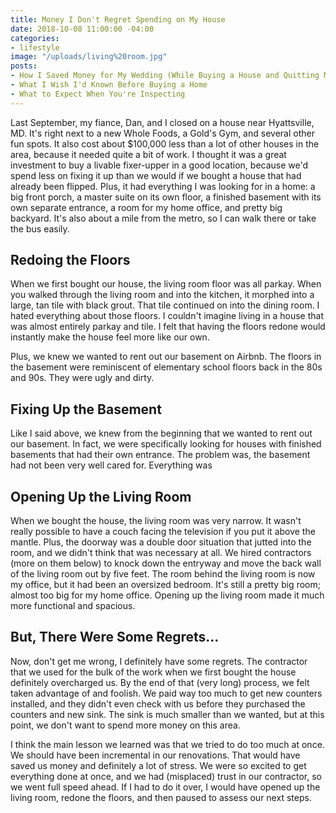 ```yaml
---
title: Money I Don't Regret Spending on My House
date: 2018-10-08 11:00:00 -04:00
categories:
- lifestyle
image: "/uploads/living%20room.jpg"
posts:
- How I Saved Money for My Wedding (While Buying a House and Quitting My Job)
- What I Wish I'd Known Before Buying a Home
- What to Expect When You're Inspecting
---
```


Last September, my fiance, Dan, and I closed on a house near Hyattsville, MD. It's right next to a new Whole Foods, a Gold's Gym, and several other fun spots. It also cost about $100,000 less than a lot of other houses in the area, because it needed quite a bit of work. I thought it was a great investment to buy a livable fixer-upper in a good location, because we'd spend less on fixing it up than we would if we bought a house that had already been flipped. Plus, it had everything I was looking for in a home: a big front porch, a master suite on its own floor, a finished basement with its own separate entrance, a room for my home office, and pretty big backyard. It's also about a mile from the metro, so I can walk there or take the bus easily.

## Redoing the Floors

When we first bought our house, the living room floor was all parkay. When you walked through the living room and into the kitchen, it morphed into a large, tan tile with black grout. That tile continued on into the dining room. I hated everything about those floors. I couldn't imagine living in a house that was almost entirely parkay and tile. I felt that having the floors redone would instantly make the house feel more like our own.

Plus, we knew we wanted to rent out our basement on Airbnb. The floors in the basement were reminiscent of elementary school floors back in the 80s and 90s. They were ugly and dirty.

## Fixing Up the Basement

Like I said above, we knew from the beginning that we wanted to rent out our basement. In fact, we were specifically looking for houses with finished basements that had their own entrance. The problem was, the basement had not been very well cared for. Everything was

## Opening Up the Living Room

When we bought the house, the living room was very narrow. It wasn't really possible to have a couch facing the television if you put it above the mantle. Plus, the doorway was a double door situation that jutted into the room, and we didn't think that was necessary at all. We hired contractors (more on them below) to knock down the entryway and move the back wall of the living room out by five feet. The room behind the living room is now my office, but it had been an oversized bedroom. It's still a pretty big room; almost too big for my home office. Opening up the living room made it much more functional and spacious. 

## But, There Were Some Regrets...

Now, don't get me wrong, I definitely have some regrets. The contractor that we used for the bulk of the work when we first bought the house definitely overcharged us. By the end of that (very long) process, we felt taken advantage of and foolish. We paid way too much to get new counters installed, and they didn't even check with us before they purchased the counters and new sink. The sink is much smaller than we wanted, but at this point, we don't want to spend more money on this area.

I think the main lesson we learned was that we tried to do too much at once. We should have been incremental in our renovations. That would have saved us money and definitely a lot of stress. We were so excited to get everything done at once, and we had (misplaced) trust in our contractor, so we went full speed ahead. If I had to do it over, I would have opened up the living room, redone the floors, and then paused to assess our next steps. 